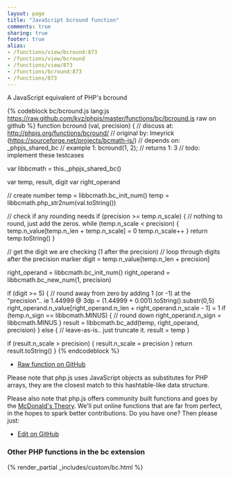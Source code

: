 ```yaml
---
layout: page
title: "JavaScript bcround function"
comments: true
sharing: true
footer: true
alias:
- /functions/view/bcround:873
- /functions/view/bcround
- /functions/view/873
- /functions/bcround:873
- /functions/873
---
```

<!-- Generated by Rakefile:build -->
A JavaScript equivalent of PHP's bcround

{% codeblock bc/bcround.js lang:js https://raw.github.com/kvz/phpjs/master/functions/bc/bcround.js raw on github %}
function bcround (val, precision) {
  //  discuss at: http://phpjs.org/functions/bcround/
  // original by: lmeyrick (https://sourceforge.net/projects/bcmath-js/)
  //  depends on: _phpjs_shared_bc
  //   example 1: bcround(1, 2);
  //   returns 1: 3
  //        todo: implement these testcases

  var libbcmath = this._phpjs_shared_bc()

  var temp, result, digit
  var right_operand

  // create number
  temp = libbcmath.bc_init_num()
  temp = libbcmath.php_str2num(val.toString())

  // check if any rounding needs
  if (precision >= temp.n_scale) {
    // nothing to round, just add the zeros.
    while (temp.n_scale < precision) {
      temp.n_value[temp.n_len + temp.n_scale] = 0
      temp.n_scale++
    }
    return temp.toString()
  }

  // get the digit we are checking (1 after the precision)
  // loop through digits after the precision marker
  digit = temp.n_value[temp.n_len + precision]

  right_operand = libbcmath.bc_init_num()
  right_operand = libbcmath.bc_new_num(1, precision)

  if (digit >= 5) {
    // round away from zero by adding 1 (or -1) at the "precision".. ie 1.44999 @ 3dp = (1.44999 + 0.001).toString().substr(0,5)
    right_operand.n_value[right_operand.n_len + right_operand.n_scale - 1] = 1
    if (temp.n_sign == libbcmath.MINUS) {
      // round down
      right_operand.n_sign = libbcmath.MINUS
    }
    result = libbcmath.bc_add(temp, right_operand, precision)
  } else {
    // leave-as-is.. just truncate it.
    result = temp
  }

  if (result.n_scale > precision) {
    result.n_scale = precision
  }
  return result.toString()
}
{% endcodeblock %}

 - [Raw function on GitHub](https://github.com/kvz/phpjs/blob/master/functions/bc/bcround.js)

Please note that php.js uses JavaScript objects as substitutes for PHP arrays, they are 
the closest match to this hashtable-like data structure. 

Please also note that php.js offers community built functions and goes by the 
[McDonald's Theory](https://medium.com/what-i-learned-building/9216e1c9da7d). We'll put online 
functions that are far from perfect, in the hopes to spark better contributions. 
Do you have one? Then please just: 

 - [Edit on GitHub](https://github.com/kvz/phpjs/edit/master/functions/bc/bcround.js)


### Other PHP functions in the bc extension
{% render_partial _includes/custom/bc.html %}
